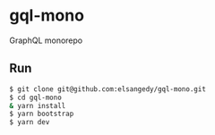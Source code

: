 # gql-mono

GraphQL monorepo

## Run

```bash
$ git clone git@github.com:elsangedy/gql-mono.git
$ cd gql-mono
& yarn install
$ yarn bootstrap
$ yarn dev
```
